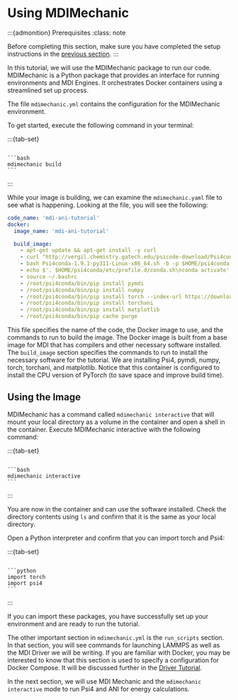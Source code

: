 # Using MDIMechanic

:::{admonition} Prerequisites
:class: note

Before completing this section, make sure you have completed the setup instructions in the [previous section](setup.md).
:::

In this tutorial, we will use the MDIMechanic package to run our code.
MDIMechanic is a Python package that provides an interface for running environments and MDI Engines. 
It orchestrates Docker containers using a streamlined set up process. 

The file `mdimechanic.yml` contains the configuration for the MDIMechanic environment.


To get started, execute the following command in your terminal:

:::{tab-set}

````{tab-item} bash

```bash
mdimechanic build
```
````
:::

While your image is building, we can examine the `mdimechanic.yaml` file to see what is happening. 
Looking at the file, you will see the following:

```yaml
code_name: 'mdi-ani-tutorial'
docker:
  image_name: 'mdi-ani-tutorial'

  build_image:
    - apt-get update && apt-get install -y curl
    - curl "http://vergil.chemistry.gatech.edu/psicode-download/Psi4conda-1.9.1-py311-Linux-x86_64.sh" -o Psi4conda-1.9.1-py311-Linux-x86_64.sh --keepalive-time 2
    - bash Psi4conda-1.9.1-py311-Linux-x86_64.sh -b -p $HOME/psi4conda
    - echo $'. $HOME/psi4conda/etc/profile.d/conda.sh\nconda activate' >> ~/.bashrc
    - source ~/.bashrc
    - /root/psi4conda/bin/pip install pymdi
    - /root/psi4conda/bin/pip install numpy
    - /root/psi4conda/bin/pip install torch --index-url https://download.pytorch.org/whl/cpu
    - /root/psi4conda/bin/pip install torchani
    - /root/psi4conda/bin/pip install matplotlib
    - /root/psi4conda/bin/pip cache purge
```

This file specifies the name of the code, the Docker image to use, and the commands to run to build the image.
The Docker image is built from a base image for MDI that has compilers and other necessary software installed.
The `build_image` section specifies the commands to run to install the necessary software for the tutorial.
We are installing Psi4, pymdi, numpy, torch, torchani, and matplotlib.
Notice that this container is configured to install the CPU version of PyTorch (to save space and improve build time).

## Using the Image

MDIMechanic has a command called `mdimechanic interactive` that will mount your local directory as a volume in the container and open a shell in the container.
Execute MDIMechanic interactive with the following command:

:::{tab-set}

````{tab-item} bash

```bash
mdimechanic interactive
```
````
:::

You are now in the container and can use the software installed. 
Check the directory contents using `ls` and confirm that it is the same as your local directory.

Open a Python interpreter and confirm that you can import torch and Psi4:

:::{tab-set}

````{tab-item} python

```python
import torch
import psi4
```
````
:::

If you can import these packages, you have successfully set up your environment and are ready to run the tutorial. 

The other important section in `mdimechanic.yml` is the `run_scripts` section.
In that section, you will see commands for launching LAMMPS as well as the MDI Driver we will be writing. 
If you are familiar with Docker, you may be interested to know that this section is used to specify a configuration for Docker Compose. 
It will be discussed further in the [Driver Tutorial](driver_tutorial.md).

In the next section, we will use MDI Mechanic and the `mdimechanic interactive` mode to run Psi4 and ANI for energy calculations.